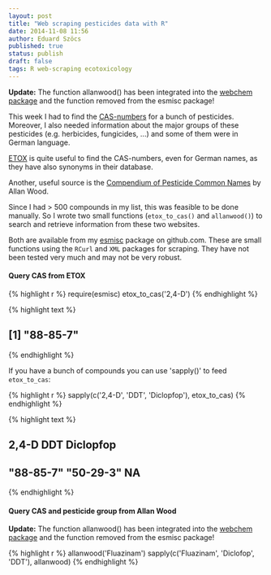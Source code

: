 ```yaml
---
layout: post
title: "Web scraping pesticides data with R"
date: 2014-11-08 11:56
author: Eduard Szöcs
published: true
status: publish
draft: false
tags: R web-scraping ecotoxicology
---
```




**Update:**
The function allanwood() has been integrated into the [webchem package](https://github.com/ropensci/webchem) and the function removed from the esmisc package!


This week I had to find the [CAS-numbers](http://en.wikipedia.org/wiki/CAS_Registry_Number) for a bunch of pesticides. 
Moreover, I also needed information about the major groups of these pesticides (e.g. herbicides, fungicides, ...) and some of them were in German language.

[ETOX](http://webetox.uba.de/webETOX/index.do) is quite useful to find the CAS-numbers, even for German names, as they have also synonyms in their database.

Another, useful source is the [Compendium of Pesticide Common Names](http://www.alanwood.net/pesticides/index.html) by Allan Wood.

Since I had > 500 compounds in my list, this was feasible to be done manually. 
So I wrote two small functions (`etox_to_cas()` and `allanwood()`) to search and retrieve information from these two websites.

Both are available from my [esmisc](https://github.com/EDiLD/esmisc#cas-from-etox) package on github.com.
These are small functions using the `RCurl` and `XML` packages for scraping. 
They have not been tested very much and may not be very robust.


#### Query CAS from ETOX 

{% highlight r %}
require(esmisc)
etox_to_cas('2,4-D')
{% endhighlight %}



{% highlight text %}
## [1] "88-85-7"
{% endhighlight %}

If you have a bunch of compounds you can use 'sapply()' to feed `etox_to_cas`:

{% highlight r %}
sapply(c('2,4-D', 'DDT', 'Diclopfop'), etox_to_cas)
{% endhighlight %}



{% highlight text %}
##     2,4-D       DDT Diclopfop 
## "88-85-7" "50-29-3"        NA
{% endhighlight %}


#### Query CAS and pesticide group from Allan Wood

**Update:**
The function allanwood() has been integrated into the [webchem package](https://github.com/ropensci/webchem) and the function removed from the esmisc package!


{% highlight r %}
allanwood('Fluazinam')
sapply(c('Fluazinam', 'Diclofop', 'DDT'), allanwood)
{% endhighlight %}





